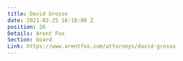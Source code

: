 ```yaml
---
title: David Grosso
date: 2021-02-25 16:18:00 Z
position: 26
Details: Arent Fox
Section: board
Link: https://www.arentfox.com/attorneys/david-grosso
---
```


